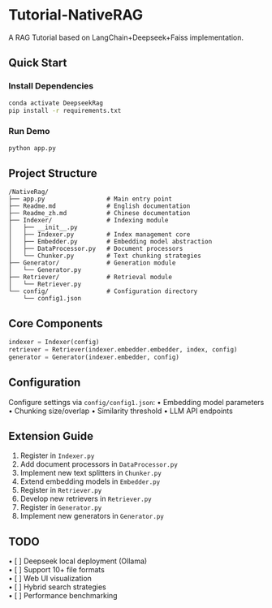 # Tutorial-NativeRAG

A RAG Tutorial based on LangChain+Deepseek+Faiss implementation.

## Quick Start
### Install Dependencies
```bash
conda activate DeepseekRag
pip install -r requirements.txt
```

### Run Demo
```bash
python app.py
```

## Project Structure

```
/NativeRag/
├── app.py                 # Main entry point
├── Readme.md              # English documentation
├── Readme_zh.md           # Chinese documentation
├── Indexer/               # Indexing module
│   ├── __init__.py
│   ├── Indexer.py         # Index management core
│   ├── Embedder.py        # Embedding model abstraction
│   ├── DataProcessor.py   # Document processors
│   └── Chunker.py         # Text chunking strategies
├── Generator/             # Generation module
│   └── Generator.py       
├── Retriever/             # Retrieval module
│   └── Retriever.py
└── config/                # Configuration directory
    └── config1.json
```

## Core Components

```python
indexer = Indexer(config)
retriever = Retriever(indexer.embedder.embedder, index, config)
generator = Generator(indexer.embedder, config)
```

## Configuration
Configure settings via `config/config1.json`:
• Embedding model parameters
• Chunking size/overlap
• Similarity threshold
• LLM API endpoints

## Extension Guide
1. Register in `Indexer.py`
2. Add document processors in `DataProcessor.py`
3. Implement new text splitters in `Chunker.py`
4. Extend embedding models in `Embedder.py`
5. Register in `Retriever.py`
6. Develop new retrievers in `Retriever.py`
7. Register in `Generator.py`
8. Implement new generators in `Generator.py`

## TODO
• [ ] Deepseek local deployment (Ollama)  
• [ ] Support 10+ file formats  
• [ ] Web UI visualization  
• [ ] Hybrid search strategies  
• [ ] Performance benchmarking  
